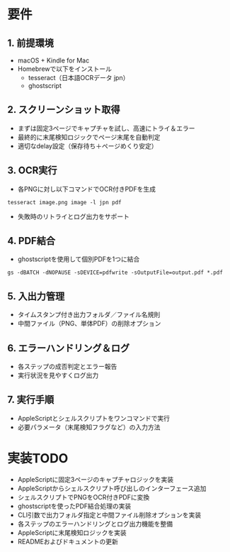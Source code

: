 # 要件

## 1. 前提環境

- macOS + Kindle for Mac
- Homebrewで以下をインストール
  - tesseract（日本語OCRデータ jpn）
  - ghostscript

## 2. スクリーンショット取得

- まずは固定3ページでキャプチャを試し、高速にトライ＆エラー
- 最終的に末尾検知ロジックでページ末尾を自動判定
- 適切なdelay設定（保存待ち＋ページめくり安定）

## 3. OCR実行

- 各PNGに対し以下コマンドでOCR付きPDFを生成
```
tesseract image.png image -l jpn pdf
```
- 失敗時のリトライとログ出力をサポート

## 4. PDF結合

- ghostscriptを使用して個別PDFを1つに結合
```
gs -dBATCH -dNOPAUSE -sDEVICE=pdfwrite -sOutputFile=output.pdf *.pdf
```

## 5. 入出力管理

- タイムスタンプ付き出力フォルダ／ファイル名規則
- 中間ファイル（PNG、単体PDF）の削除オプション

## 6. エラーハンドリング＆ログ

- 各ステップの成否判定とエラー報告
- 実行状況を見やすくログ出力

## 7. 実行手順

- AppleScriptとシェルスクリプトをワンコマンドで実行
- 必要パラメータ（末尾検知フラグなど）の入力方法 

# 実装TODO

- AppleScriptに固定3ページのキャプチャロジックを実装
- AppleScriptからシェルスクリプト呼び出しのインターフェース追加
- シェルスクリプトでPNGをOCR付きPDFに変換
- ghostscriptを使ったPDF結合処理の実装
- CLI引数で出力フォルダ指定と中間ファイル削除オプションを実装
- 各ステップのエラーハンドリングとログ出力機能を整備
- AppleScriptに末尾検知ロジックを実装
- READMEおよびドキュメントの更新
